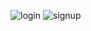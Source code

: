 ![login](https://github.com/user-attachments/assets/65b333cc-6f15-4804-a23e-b9bfdb8a1fb5)
![signup](https://github.com/user-attachments/assets/1cbfccd8-13b0-4ce7-8be2-7fe75a3f7e2f)
